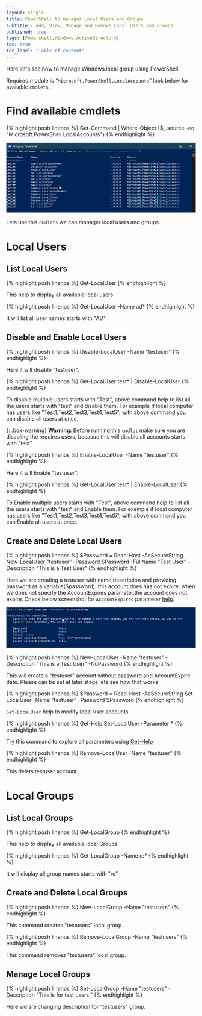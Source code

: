 ```yaml
---
layout: single
title: PowerShell to manager Local Users and Groups
subtitle : Add, View, Manage and Remove Local Users and Groups.
published: true
tags: [Powershell,Windows,ActiveDirectory]
toc: true
toc_label: "Table of content"
---
```

<!--more-->

Here let's see how to manage Windows local group using PowerShell.

Required module is “`Microsoft.PowerShell.LocalAccounts`” look below for available `cmdlets`.

# Find available cmdlets

{% highlight posh linenos %}
Get-Command | Where-Object {$_.source -eq "Microsoft.PowerShell.LocalAccounts"}
{% endhighlight %}

![example1](/img/Posts/ManagelocalusersandGroups/1.png)

Lets use this `cmdlets` we can manager local users and groups.

# Local Users

## List Local Users

{% highlight posh linenos %}
Get-LocalUser
{% endhighlight %}

This help to display all available local users

{% highlight posh linenos %}
Get-LocalUser -Name ad*
{% endhighlight %}

It will list all user names starts with "AD"

## Disable and Enable Local Users

{% highlight posh linenos %}
Disable-LocalUser -Name "testuser"
{% endhighlight %}

Here it will disable "testuser".

{% highlight posh linenos %}
Get-LocalUser test* | Disable-LocalUser
{% endhighlight %}

To disable multiple users starts with "Test", above command help to list all the users starts with "test" and disable them.
For example if local computer has users like "Test1,Test2,Test3,Test4,Test5", with above command you can disable all users at once.

{: .box-warning}
**Warning:** Before running this `cmdlet` make sure you are disabling the requires users, becasue this will disable all accounts starts with "test"

{% highlight posh linenos %}
Enable-LocalUser -Name "testuser"
{% endhighlight %}

Here it will Enable "testuser".

{% highlight posh linenos %}
Get-LocalUser test* | Enable-LocalUser
{% endhighlight %}

To Enable multiple users starts with "Test", above command help to list all the users starts with "test" and Enable them.
For example if local computer has users like "Test1,Test2,Test3,Test4,Test5", with above command you can Enable all users at once.

## Create and Delete Local Users

{% highlight posh linenos %}
$Password = Read-Host -AsSecureString
New-LocalUser "testuser" -Password $Password -FullName "Test User" -Description "This is a Test User"
{% endhighlight %}

Here we are creating a testuser with name,description and providing password as a variable($password). this account does has not expire.
when we does not specify the AccountExpires parameter.the account does not expire.
Check below screenshot for `AccountExpires` parameter [help](https://thewhatnote.com/2019-06-27-PowerShell-GetHelp/).

![example2](/img/Posts/ManagelocalusersandGroups/2.png)

{% highlight posh linenos %}
New-LocalUser -Name "testuser" -Description "This is a Test User" -NoPassword
{% endhighlight %}

This will create a "testuser" account without password and AccountExpire date. Please can be set at later stage lets see how that works.

{% highlight posh linenos %}
$Password = Read-Host -AsSecureString
Set-LocalUser -Name "testuser" -Password $Password
{% endhighlight %}

`Set-LocalUser` help to modify local user accounts.

{% highlight posh linenos %}
Get-Help Set-LocalUser -Parameter *
{% endhighlight %}

Try this command to explore all parameters using [Get-Help](https://thewhatnote.com/2019-06-27-PowerShell-GetHelp/)

{% highlight posh linenos %}
Remove-LocalUser -Name "testuser"
{% endhighlight %}

This delets testuser account.

# Local Groups

## List Local Groups

{% highlight posh linenos %}
Get-LocalGroup
{% endhighlight %}

This help to display all available local Groups

{% highlight posh linenos %}
Get-LocalGroup -Name re*
{% endhighlight %}

It will display all group names starts with "re"

## Create and Delete Local Groups

{% highlight posh linenos %}
New-LocalGroup -Name "testusers"
{% endhighlight %}

This command creates "testusers" local group.

{% highlight posh linenos %}
Remove-LocalGroup -Name "testusers"
{% endhighlight %}

This command removes "testusers" local group.

## Manage Local Groups

{% highlight posh linenos %}
Set-LocalGroup -Name "testusers" -Description "This is for test users."
{% endhighlight %}

Here we are changing description for "testusers" group.
